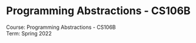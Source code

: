 # Programming Abstractions - CS106B

Course: Programming Abstractions - CS106B  
Term: Spring 2022  
